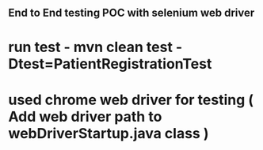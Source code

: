 ## End to End testing POC with selenium web driver

# run test -  mvn clean test -Dtest=PatientRegistrationTest

# used chrome web driver for testing ( Add web driver path to webDriverStartup.java class )